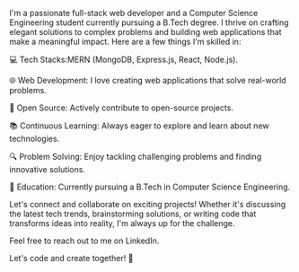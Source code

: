 I'm a passionate full-stack web developer and a Computer Science Engineering student currently pursuing a B.Tech degree. I thrive on crafting elegant solutions to complex problems and building web applications that make a meaningful impact. Here are a few things I'm skilled in:

💻 Tech Stacks:MERN (MongoDB, Express.js, React, Node.js).

🌐 Web Development: I love creating web applications that solve real-world problems.

🚀 Open Source: Actively contribute to open-source projects.

📚 Continuous Learning: Always eager to explore and learn about new technologies.

🔍 Problem Solving: Enjoy tackling challenging problems and finding innovative solutions.

🌱 Education: Currently pursuing a B.Tech in Computer Science Engineering.

Let's connect and collaborate on exciting projects! Whether it's discussing the latest tech trends, brainstorming solutions, or writing code that transforms ideas into reality, I'm always up for the challenge.

Feel free to reach out to me on LinkedIn.

Let's code and create together! 🚀
